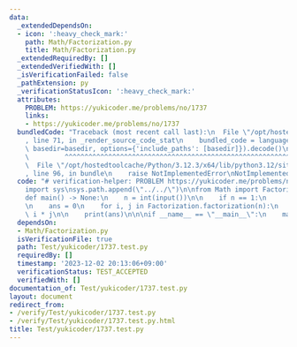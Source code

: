 ```yaml
---
data:
  _extendedDependsOn:
  - icon: ':heavy_check_mark:'
    path: Math/Factorization.py
    title: Math/Factorization.py
  _extendedRequiredBy: []
  _extendedVerifiedWith: []
  _isVerificationFailed: false
  _pathExtension: py
  _verificationStatusIcon: ':heavy_check_mark:'
  attributes:
    PROBLEM: https://yukicoder.me/problems/no/1737
    links:
    - https://yukicoder.me/problems/no/1737
  bundledCode: "Traceback (most recent call last):\n  File \"/opt/hostedtoolcache/Python/3.12.3/x64/lib/python3.12/site-packages/onlinejudge_verify/documentation/build.py\"\
    , line 71, in _render_source_code_stat\n    bundled_code = language.bundle(stat.path,\
    \ basedir=basedir, options={'include_paths': [basedir]}).decode()\n          \
    \         ^^^^^^^^^^^^^^^^^^^^^^^^^^^^^^^^^^^^^^^^^^^^^^^^^^^^^^^^^^^^^^^^^^^^^^^^^^^^^^^^^\n\
    \  File \"/opt/hostedtoolcache/Python/3.12.3/x64/lib/python3.12/site-packages/onlinejudge_verify/languages/python.py\"\
    , line 96, in bundle\n    raise NotImplementedError\nNotImplementedError\n"
  code: "# verification-helper: PROBLEM https://yukicoder.me/problems/no/1737\n\n\
    import sys\nsys.path.append(\"../../\")\n\nfrom Math import Factorization\n\n\
    def main() -> None:\n    n = int(input())\n\n    if n == 1:\n        exit(print(0))\n\
    \n    ans = 0\n    for i, j in Factorization.factorization(n):\n        ans +=\
    \ i * j\n\n    print(ans)\n\n\nif __name__ == \"__main__\":\n    main()"
  dependsOn:
  - Math/Factorization.py
  isVerificationFile: true
  path: Test/yukicoder/1737.test.py
  requiredBy: []
  timestamp: '2023-12-02 20:13:06+09:00'
  verificationStatus: TEST_ACCEPTED
  verifiedWith: []
documentation_of: Test/yukicoder/1737.test.py
layout: document
redirect_from:
- /verify/Test/yukicoder/1737.test.py
- /verify/Test/yukicoder/1737.test.py.html
title: Test/yukicoder/1737.test.py
---
```

